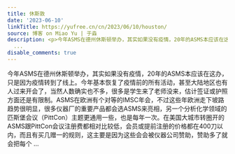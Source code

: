 ```yaml
---
title: 休斯敦
date: '2023-06-10'
linkTitle: https://yufree.cn/cn/2023/06/10/houston/
source: 博客 on Miao Yu | 于淼
description: <p>今年ASMS在德州休斯顿举办，其实如果没有疫情，20年的ASMS本应该在这办，只是因为疫情转到了线上。今年基本恢复了疫情前的所有活动，甚至大陆地区也有人过来开会了，当然人数确实也不多，很多是学生来了老师没来，估计签证或护照方面还是有限制。ASMS在欧洲有个对等的IMSC年会，不过这些年欧洲走下坡路趋势很明显，很多仪器厂的重要产品都会选ASMS来亮相，另一个分析化学领域的匹斯堡会议（PittCon）主题更通用一些，也是每年一次。在美国大城市转圈开的ASMS跟PittCon会议注册费都相对比较低，会员或提前注册的价格都在400刀以内，而且有买几赠一的规则，这主要是因为这些会会被仪器公司赞助，赞助多了就会把每个
  ...
disable_comments: true
---
```

<p>今年ASMS在德州休斯顿举办，其实如果没有疫情，20年的ASMS本应该在这办，只是因为疫情转到了线上。今年基本恢复了疫情前的所有活动，甚至大陆地区也有人过来开会了，当然人数确实也不多，很多是学生来了老师没来，估计签证或护照方面还是有限制。ASMS在欧洲有个对等的IMSC年会，不过这些年欧洲走下坡路趋势很明显，很多仪器厂的重要产品都会选ASMS来亮相，另一个分析化学领域的匹斯堡会议（PittCon）主题更通用一些，也是每年一次。在美国大城市转圈开的ASMS跟PittCon会议注册费都相对比较低，会员或提前注册的价格都在400刀以内，而且有买几赠一的规则，这主要是因为这些会会被仪器公司赞助，赞助多了就会把每个 ...